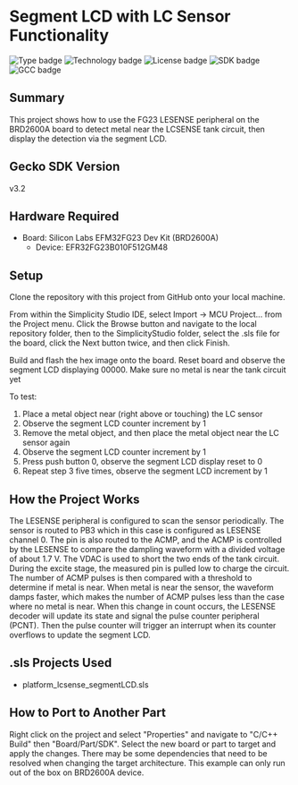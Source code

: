# Segment LCD with LC Sensor Functionality
![Type badge](https://img.shields.io/badge/Type-Virtual%20application-green)
![Technology badge](https://img.shields.io/badge/Technology-Platform-green)
![License badge](https://img.shields.io/badge/License-Zlib-green)
![SDK badge](https://img.shields.io/badge/SDK-v3.2.0-green)
![GCC badge](https://img.shields.io/endpoint?url=https://raw.githubusercontent.com/SiliconLabs/application_examples_ci/master/platform_applications/platform_lcsense_segmentLCD_gcc.json)

## Summary
This project shows how to use the FG23 LESENSE peripheral on the BRD2600A board to detect
metal near the LCSENSE tank circuit, then display the detection via the segment LCD.

## Gecko SDK Version
v3.2

## Hardware Required

* Board:  Silicon Labs EFM32FG23 Dev Kit (BRD2600A)
	* Device: EFR32FG23B010F512GM48

## Setup
Clone the repository with this project from GitHub onto your local machine.

From within the Simplicity Studio IDE, select Import -> MCU Project... from the 
Project menu. Click the Browse button and navigate to the local repository 
folder, then to the SimplicityStudio folder, select the .sls file for the 
board, click the Next button twice, and then click Finish.

Build and flash the hex image onto the board. Reset board and observe the
segment LCD displaying 00000. Make sure no metal is near the tank circuit yet

To test:
1. Place a metal object near (right above or touching) the LC sensor
2. Observe the segment LCD counter increment by 1
3. Remove the metal object, and then place the metal object near the LC sensor again
4. Observe the segment LCD counter increment by 1
5. Press push button 0, observe the segment LCD display reset to 0
6. Repeat step 3 five times, observe the segment LCD increment by 1

## How the Project Works
The LESENSE peripheral is configured to scan the sensor periodically. The sensor is routed to
PB3 which in this case is configured as LESENSE channel 0. The pin is also routed to the ACMP, 
and the ACMP is controlled by the LESENSE to compare the dampling waveform with a divided
voltage of about 1.7 V. The VDAC is used to short the two ends of the tank circuit. 
During the excite stage, the measured pin is pulled low to charge the circuit.
The number of ACMP pulses is then compared with a threshold to determine if metal is near.
When metal is near the sensor, the waveform damps faster, which makes the number of ACMP
pulses less than the case where no metal is near. When this change in count occurs, the LESENSE 
decoder will update its state and signal the pulse counter peripheral (PCNT). 
Then the pulse counter will trigger an interrupt when its counter overflows to update the segment LCD.

## .sls Projects Used
* platform_lcsense_segmentLCD.sls

## How to Port to Another Part
Right click on the project and select "Properties" and navigate to "C/C++ 
Build" then "Board/Part/SDK". Select the new board or part to target and apply 
the changes. There may be some dependencies that need to be resolved when 
changing the target architecture. This example can only run out of the box on
BRD2600A device.